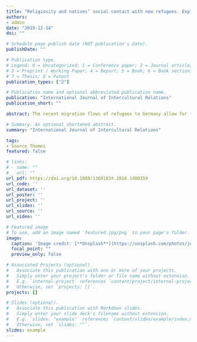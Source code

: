 ```yaml
---
title: "Religiosity and natives’ social contact with new refugees. Explaining differences between East and West Germany"
authors:
- admin
date: "2019-12-14"
doi: ""

# Schedule page publish date (NOT publication's date).
publishDate: ""

# Publication type.
# Legend: 0 = Uncategorized; 1 = Conference paper; 2 = Journal article;
# 3 = Preprint / Working Paper; 4 = Report; 5 = Book; 6 = Book section;
# 7 = Thesis; 8 = Patent
publication_types: ["2"]

# Publication name and optional abbreviated publication name.
publication: "International Journal of Intercultural Relations"
publication_short: ""

abstract: The recent migration flows of refugees to Germany allow for the investigation of social contact between new arrivals and the longer-residing population. By examining this contact from the perspective of natives, I try to explain why West Germans have more frequent contact with refugees compared to their East German counterparts. I add the role of natives’ religiosity to the explanation and, thereby, integrate it into the ‘opportunities–preferences–third parties’ framework, which is commonly used to explain inter-ethnic contact. Based on data from the GGSS (German General Social Survey) in 2016, and by applying logistic regression, I show that natives’ religiosity (highly religious constitute an exception) is a facilitating factor for the establishment of contact with refugees, whereas the role of natives’ religious affiliation is inconclusive. By means of mediation analysis and effect decomposition, it is revealed that the East-West divide in contact with recent refugees is – among other well-known explanatory factors (number of refugees, attitudes towards refugees, and economic situation) – attributable to natives’ lower degree of religiosity in East Germany. The differing number of Christians and Muslims between East and West Germany is not decisive in this regard. In conclusion, the study provides an example of how different contexts of reception, secularised East Germany and less secularised West Germany, shape social contact between natives and refugees, and, thereby, also influence the early integration processes of new arrivals.

# Summary. An optional shortened abstract.
summary: "International Journal of Intercultural Relations"

tags:
- Source Themes
featured: false

# links:
# - name: ""
#   url: ""
url_pdf: https://doi.org/10.1080/1369183X.2018.1480359
url_code: ''
url_dataset: ''
url_poster: ''
url_project: ''
url_slides: ''
url_source: ''
url_video: ''

# Featured image
# To use, add an image named `featured.jpg/png` to your page's folder. 
image:
  caption: 'Image credit: [**Unsplash**](https://unsplash.com/photos/jdD8gXaTZsc)'
  focal_point: ""
  preview_only: false

# Associated Projects (optional).
#   Associate this publication with one or more of your projects.
#   Simply enter your project's folder or file name without extension.
#   E.g. `internal-project` references `content/project/internal-project/index.md`.
#   Otherwise, set `projects: []`.
projects: []

# Slides (optional).
#   Associate this publication with Markdown slides.
#   Simply enter your slide deck's filename without extension.
#   E.g. `slides: "example"` references `content/slides/example/index.md`.
#   Otherwise, set `slides: ""`.
slides: example
---
```

